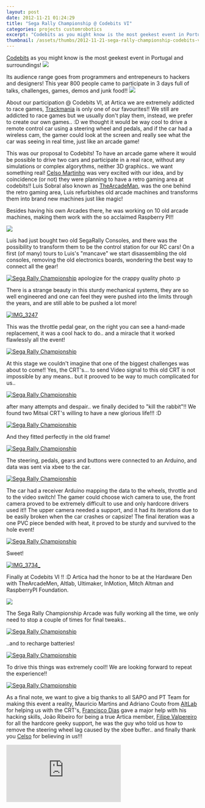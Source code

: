 ```yaml
---
layout: post
date: 2012-11-21 01:24:29
title: "Sega Rally Championship @ Codebits VI"
categories: projects customrobotics
excerpt: "Codebits as you might know is the most geekest event in Portugal and surroundings!"
thumbnail: /assets/thumbs/2012-11-21-sega-rally-championship-codebits-vi-1.jpg
---
```


<a href="http://codebits.eu">Codebits</a> as you might know is the most geekest event in Portugal and surroundings!
<img class="postimage" src="/assets/images/2012-11-21-sega-rally-championship-codebits-vi-1.jpeg"/>

Its audience range goes from programmers and entrepeneurs to hackers and designers! This year 800 people came to participate in 3 days full of talks, challenges, games, demos and junk food!!
<img class="postimage" src="/assets/images/2012-11-21-sega-rally-championship-codebits-vi-2.jpg"/>

About our participation @ Codebits VI, at Artica we are extremely addicted to race games, <a href="http://www.trackmania.com/">Trackmania</a> is only one of our favourites!! We still are addicted to race games but we usually don't play them, instead, we prefer to create our own games.. :D we thought it would be way cool to drive a remote control car using a steering wheel and pedals, and if the car had a wireless cam, the gamer could look at the screen and really see what the car was seeing in real time, just like an arcade game! 

This was our proposal to Codebits! To have an arcade game where it would be possible to drive two cars and participate in a real race, without any simulations or complex algorythms, neither 3D graphics.. we want something real! <a href="http://arrifana.org/blog">Celso Martinho</a> was very excited with our idea, and by coincidence (or not) they were planning to have a retro gaming area at codebits!! Luis Sobral also known as <a href="http://thearcademan.net">TheArcadeMan</a>, was the one behind the retro gaming area, Luis refurbishes old arcade machines and transforms them into brand new machines just like magic!

Besides having his own Arcades there, he was working on 10 old arcade machines, making them work with the so acclaimed Raspberry PI!! 

<img class="postimage" src="/assets/images/2012-11-21-sega-rally-championship-codebits-vi-3.jpg"/>

Luis had just bought two old SegaRally Consoles, and there was the possibility to transform them to be the control station for our RC cars! On a first (of many) tours to Luis's "mancave" we start disassembling the old consoles, removing the old electronics boards, wondering the best way to connect all the gear!

<a title="Sega Rally Championship by guibot, on Flickr" href="http://www.flickr.com/photos/guibot/8203506197/"><img class="postimage" alt="Sega Rally Championship" src="/assets/images/2012-11-21-sega-rally-championship-codebits-vi-4.jpg"/></a>
apologize for the crappy quality photo :p

There is a strange beauty in this sturdy mechanical systems, they are so well engineered and one can feel they were pushed into the limits through the years, and are still able to be pushed a lot more!

<a title="IMG_3247 by guibot, on Flickr" href="http://www.flickr.com/photos/guibot/8204725198/"><img class="postimage" alt="IMG_3247" src="/assets/images/2012-11-21-sega-rally-championship-codebits-vi-5.jpg"/></a>

This was the throttle pedal gear, on the right you can see a hand-made replacement, it was a cool hack to do.. and a miracle that it worked flawlessly all the event!

<a title="Sega Rally Championship by guibot, on Flickr" href="http://www.flickr.com/photos/guibot/8203489723/"><img class="postimage" alt="Sega Rally Championship" src="/assets/images/2012-11-21-sega-rally-championship-codebits-vi-6.jpg"/></a>

At this stage we couldn't imagine that one of the biggest challenges was about to come!! Yes, the CRT's... to send Video signal to this old CRT is not impossible by any means.. but it prooved to be way to much complicated for us..

<a title="Sega Rally Championship by guibot, on Flickr" href="http://www.flickr.com/photos/guibot/8204569528/"><img class="postimage" alt="Sega Rally Championship" src="/assets/images/2012-11-21-sega-rally-championship-codebits-vi-7.jpg"/></a>

after many attempts and despair.. we finally decided to "kill the rabbit"!! We found two Mitsai CRT's willing to have a new glorious life!!! :D

<a title="Sega Rally Championship by guibot, on Flickr" href="http://www.flickr.com/photos/guibot/8203479599/"><img class="postimage" alt="Sega Rally Championship" src="/assets/images/2012-11-21-sega-rally-championship-codebits-vi-8.jpg"/></a>

And they fitted perfectly in the old frame!

<a title="Sega Rally Championship by guibot, on Flickr" href="http://www.flickr.com/photos/guibot/8204560218/"><img class="postimage" alt="Sega Rally Championship" src="/assets/images/2012-11-21-sega-rally-championship-codebits-vi-9.jpg"/></a>

The steering, pedals, gears and buttons were connected to an Arduino, and data was sent via xbee to the car.

<a title="Sega Rally Championship by guibot, on Flickr" href="http://www.flickr.com/photos/guibot/8204573446/"><img class="postimage" alt="Sega Rally Championship" src="/assets/images/2012-11-21-sega-rally-championship-codebits-vi-10.jpg"/></a>

The car had a receiver Arduino mapping the data to the wheels, throttle and to the video switch! The gamer could choose wich camera to use, the front camera proved to be extremely difficult to use and only hardcore drivers used it!! The upper camera needed a support, and it had its iterations due to be easily broken when the car crashes or capsize! The final iteration was a one PVC piece bended with heat, it proved to be sturdy and survived to the hole event!

<a title="Sega Rally Championship by guibot, on Flickr" href="http://www.flickr.com/photos/guibot/8204561462/"><img class="postimage" alt="Sega Rally Championship" src="/assets/images/2012-11-21-sega-rally-championship-codebits-vi-11.jpg"/></a>

Sweet!

<a title="IMG_3734_ by guibot, on Flickr" href="http://www.flickr.com/photos/guibot/8203661765/"><img class="postimage" alt="IMG_3734_" src="/assets/images/2012-11-21-sega-rally-championship-codebits-vi-12.jpg"/></a>

Finally at Codebits VI !! :D Artica had the honor to be at the Hardware Den with TheArcadeMen, Altlab, Ultimaker, InMotion, Mitch Altman and RaspberryPI Foundation.

<img class="postimage" src="/assets/images/2012-11-21-sega-rally-championship-codebits-vi-13.jpg"/>

The Sega Rally Championship Arcade was fully working all the time, we only need to stop a couple of times for final tweaks..

<a title="Sega Rally Championship by guibot, on Flickr" href="http://www.flickr.com/photos/guibot/8203462135/"><img class="postimage" alt="Sega Rally Championship" src="/assets/images/2012-11-21-sega-rally-championship-codebits-vi-14.jpg"/></a>

..and to recharge batteries!

<a title="Sega Rally Championship by guibot, on Flickr" href="http://www.flickr.com/photos/guibot/8203473237/"><img class="postimage" alt="Sega Rally Championship" src="/assets/images/2012-11-21-sega-rally-championship-codebits-vi-15.jpg"/></a>

To drive this things was extremely cool!! We are looking forward to repeat the experience!!

<a title="Sega Rally Championship by guibot, on Flickr" href="http://www.flickr.com/photos/guibot/8203460979/"><img class="postimage" alt="Sega Rally Championship" src="/assets/images/2012-11-21-sega-rally-championship-codebits-vi-16.jpg"/></a>

As a final note, we want to give a big thanks to all SAPO and PT Team for making this event a reality, Mauricio Martins and Adriano Couto from <a href="http://altlab.org">AltLab</a> for helping us with the CRT's, <a href="http://franciscodias.net">Francisco Dias</a> gave a major help with his hacking skills, João Ribeiro for being a true Artica member, <a href="http://inmotion.pt">Filipe Valpereiro</a> for all the hardcore geeky support, he was the guy who told us how to remove the steering wheel lag caused by the xbee buffer.. and finally thank you <a href="http://arrifana.org/blog/">Celso</a> for believing in us!!! 

<div class="video-container"><iframe src="http://www.youtube.com/embed/g0JQ2x5ZVJE" frameborder="0" allowfullscreen></iframe></div>
